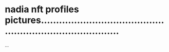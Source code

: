 # nadia nft profiles pictures...............................................................................
...
